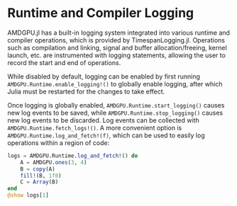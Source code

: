 # Runtime and Compiler Logging

AMDGPU.jl has a built-in logging system integrated into various runtime and
compiler operations, which is provided by TimespanLogging.jl. Operations such
as compilation and linking, signal and buffer allocation/freeing, kernel
launch, etc. are instrumented with logging statements, allowing the user to
record the start and end of operations.

While disabled by default, logging can be enabled by first running
`AMDGPU.Runtime.enable_logging!()` to globally enable logging, after which
Julia must be restarted for the changes to take effect.

Once logging is globally enabled, `AMDGPU.Runtime.start_logging()` causes new
log events to be saved, while `AMDGPU.Runtime.stop_logging()` causes new log
events to be discarded. Log events can be collected with
`AMDGPU.Runtime.fetch_logs!()`. A more convenient option is
`AMDGPU.Runtime.log_and_fetch!(f)`, which can be used to easily log operations
within a region of code:

```julia
logs = AMDGPU.Runtime.log_and_fetch!() do
    A = AMDGPU.ones(3, 4)
    B = copy(A)
    fill!(B, 1f0)
    C = Array(B)
end
@show logs[1]
```
